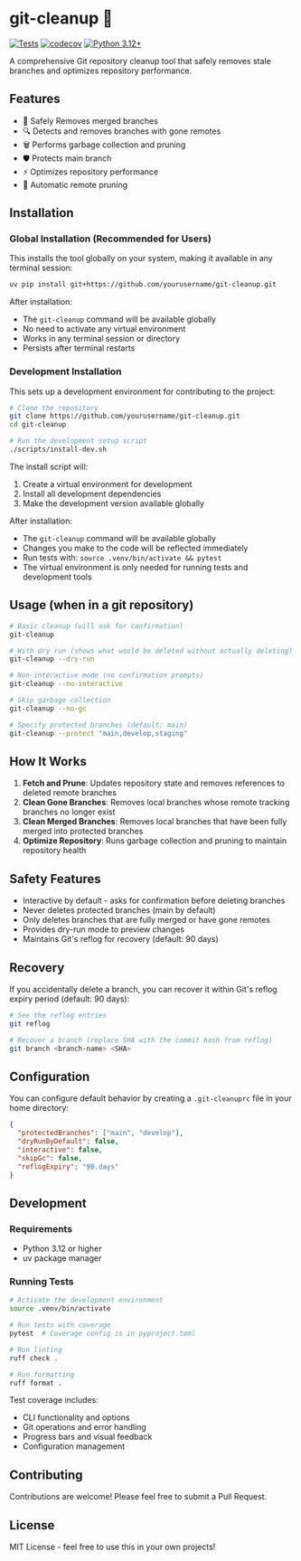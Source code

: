 # git-cleanup 🧹

[![Tests](https://github.com/ichoosetoaccept/lonely-git-cleaner/actions/workflows/test.yml/badge.svg)](https://github.com/ichoosetoaccept/lonely-git-cleaner/actions/workflows/test.yml)
[![codecov](https://codecov.io/gh/ichoosetoaccept/lonely-git-cleaner/branch/main/graph/badge.svg)](https://codecov.io/gh/ichoosetoaccept/lonely-git-cleaner)
[![Python 3.12+](https://img.shields.io/badge/python-3.12%2B-blue.svg)](https://www.python.org/downloads/)

A comprehensive Git repository cleanup tool that safely removes stale branches and optimizes repository
performance.

## Features

- 🧼 Safely Removes merged branches
- 🔍 Detects and removes branches with gone remotes
- 🗑️ Performs garbage collection and pruning
- 🛡️ Protects main branch
- ⚡ Optimizes repository performance
- 🔄 Automatic remote pruning

## Installation

### Global Installation (Recommended for Users)

This installs the tool globally on your system, making it available in any terminal session:

```bash
uv pip install git+https://github.com/yourusername/git-cleanup.git
```

After installation:
- The `git-cleanup` command will be available globally
- No need to activate any virtual environment
- Works in any terminal session or directory
- Persists after terminal restarts

### Development Installation

This sets up a development environment for contributing to the project:

```bash
# Clone the repository
git clone https://github.com/yourusername/git-cleanup.git
cd git-cleanup

# Run the development setup script
./scripts/install-dev.sh
```

The install script will:
1. Create a virtual environment for development
2. Install all development dependencies
3. Make the development version available globally

After installation:
- The `git-cleanup` command will be available globally
- Changes you make to the code will be reflected immediately
- Run tests with: `source .venv/bin/activate && pytest`
- The virtual environment is only needed for running tests and development tools

## Usage (when in a git repository)

```bash
# Basic cleanup (will ask for confirmation)
git-cleanup

# With dry run (shows what would be deleted without actually deleting)
git-cleanup --dry-run

# Non-interactive mode (no confirmation prompts)
git-cleanup --no-interactive

# Skip garbage collection
git-cleanup --no-gc

# Specify protected branches (default: main)
git-cleanup --protect "main,develop,staging"
```

## How It Works

1. **Fetch and Prune**: Updates repository state and removes references to deleted remote branches
2. **Clean Gone Branches**: Removes local branches whose remote tracking branches no longer exist
3. **Clean Merged Branches**: Removes local branches that have been fully merged into protected branches
4. **Optimize Repository**: Runs garbage collection and pruning to maintain repository health

## Safety Features

- Interactive by default - asks for confirmation before deleting branches
- Never deletes protected branches (main by default)
- Only deletes branches that are fully merged or have gone remotes
- Provides dry-run mode to preview changes
- Maintains Git's reflog for recovery (default: 90 days)

## Recovery

If you accidentally delete a branch, you can recover it within Git's reflog expiry period
(default: 90 days):

```bash
# See the reflog entries
git reflog

# Recover a branch (replace SHA with the commit hash from reflog)
git branch <branch-name> <SHA>
```

## Configuration

You can configure default behavior by creating a `.git-cleanuprc` file in your home directory:

```json
{
  "protectedBranches": ["main", "develop"],
  "dryRunByDefault": false,
  "interactive": false,
  "skipGc": false,
  "reflogExpiry": "90.days"
}
```

## Development

### Requirements

- Python 3.12 or higher
- uv package manager

### Running Tests

```bash
# Activate the development environment
source .venv/bin/activate

# Run tests with coverage
pytest  # Coverage config is in pyproject.toml

# Run linting
ruff check .

# Run formatting
ruff format .
```

Test coverage includes:
- CLI functionality and options
- Git operations and error handling
- Progress bars and visual feedback
- Configuration management

## Contributing

Contributions are welcome! Please feel free to submit a Pull Request.

## License

MIT License - feel free to use this in your own projects!
